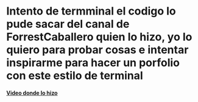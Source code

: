 # Intento de termminal el codigo lo pude sacar del canal de ForrestCaballero quien lo hizo, yo lo quiero para probar cosas e intentar inspirarme para hacer un porfolio con este estilo de terminal

<a href="https://www.youtube.com/watch?v=KtYby2QN0kQ" target="_blanck"><h4>Video donde lo hizo<h4/><a/>
